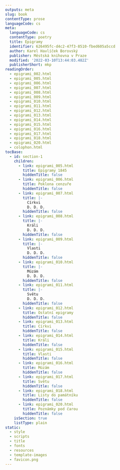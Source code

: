 ```yaml
---
outputs: meta
slug: book
contentType: prose
languageCode: cs
meta:
  languageCode: cs
  contentType: poetry
  title: Epigramy
  identifier: 626495fc-d4c2-47f3-8510-fbed605a5ccd
  author: Karel Havlíček Borovský
  publisher: Městská knihovna v Praze
  modified: '2022-03-10T13:44:03.482Z'
  publisherShort: mkp
readingOrder:
  - epigrami_002.html
  - epigrami_005.html
  - epigrami_006.html
  - epigrami_007.html
  - epigrami_008.html
  - epigrami_009.html
  - epigrami_010.html
  - epigrami_011.html
  - epigrami_012.html
  - epigrami_013.html
  - epigrami_014.html
  - epigrami_015.html
  - epigrami_016.html
  - epigrami_017.html
  - epigrami_018.html
  - epigrami_020.html
  - colophon.html
tocBase:
  - id: section-1
    children:
      - link: epigrami_005.html
        title: Epigramy 1845
        hiddenTitle: false
      - link: epigrami_006.html
        title: Poklona cenzuře
        hiddenTitle: false
      - link: epigrami_007.html
        title: |-
          Církvi
          D. D. D.
        hiddenTitle: false
      - link: epigrami_008.html
        title: |-
          Králi
          D. D. D.
        hiddenTitle: false
      - link: epigrami_009.html
        title: |-
          Vlasti
          D. D. D.
        hiddenTitle: false
      - link: epigrami_010.html
        title: |-
          Múzám
          D. D. D.
        hiddenTitle: false
      - link: epigrami_011.html
        title: |-
          Světu
          D. D. D.
        hiddenTitle: false
      - link: epigrami_012.html
        title: Ostatní epigramy
        hiddenTitle: false
      - link: epigrami_013.html
        title: Církvi
        hiddenTitle: false
      - link: epigrami_014.html
        title: Králi
        hiddenTitle: false
      - link: epigrami_015.html
        title: Vlasti
        hiddenTitle: false
      - link: epigrami_016.html
        title: Múzám
        hiddenTitle: false
      - link: epigrami_017.html
        title: Světu
        hiddenTitle: false
      - link: epigrami_018.html
        title: Listy do památníku
        hiddenTitle: false
      - link: epigrami_020.html
        title: Poznámky pod čarou
        hiddenTitle: false
    isSection: true
    listType: plain
static:
  - style
  - scripts
  - title
  - fonts
  - resources
  - template-images
  - favicon.png
---
```

